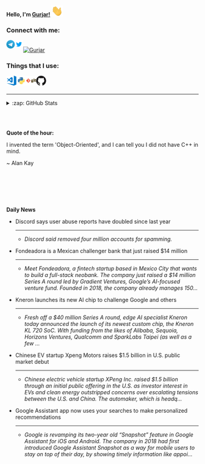 #### Hello, I'm [Gurjar!](https://GurjarKing.github.io) <img src="https://raw.githubusercontent.com/ABSphreak/ABSphreak/master/gifs/Hi.gif" width="30px"></h2>


### Connect with me:

[<img align="left" alt="Gurjar | Telegram" width="22px" src="https://raw.githubusercontent.com/github/explore/80688e429a7d4ef2fca1e82350fe8e3517d3494d/topics/telegram/telegram.png" />][Telegram]
[<img align="left" alt="Gurjar | Twitter" width="22px" src="https://raw.githubusercontent.com/github/explore/80688e429a7d4ef2fca1e82350fe8e3517d3494d/topics/twitter/twitter.png" />][Twitter]

<br > <a href="https://github.com/GurjarKing"><img src="https://komarev.com/ghpvc/?username=GurjarKing" alt="Gurjar" /></a> <br />

<!-- <br >

![](https://visitor-badge.glitch.me/badge?page_id=GurjarKing)

<br /> -->

### Things that I use:

[<img align="left" alt="Visual Studio Code" width="26px" src="https://raw.githubusercontent.com/github/explore/80688e429a7d4ef2fca1e82350fe8e3517d3494d/topics/visual-studio-code/visual-studio-code.png" />][VSCode]
[<img align="left" alt="Python" width="26px" src="https://raw.githubusercontent.com/github/explore/80688e429a7d4ef2fca1e82350fe8e3517d3494d/topics/python/python.png" />][Python]
[<img align="left" alt="Git" width="26px" src="https://raw.githubusercontent.com/github/explore/80688e429a7d4ef2fca1e82350fe8e3517d3494d/topics/git/git.png" />][Git]
[<img align="left" alt="GitHub" width="26px" src="https://raw.githubusercontent.com/github/explore/78df643247d429f6cc873026c0622819ad797942/topics/github/github.png" />][Github]

<br />
<br />

---
<details>
  <summary>:zap: GitHub Stats</summary>

<img align="left" alt="Gurjar's Github Stats" src="https://github-readme-stats.vercel.app/api?username=GurjarKing&show_icons=true&hide_border=true&count_private=true&include_all_commit=true&theme=algolia" />

</details>

<!-- ### 🔔 My latest tweet
<a href="https://twitter.com/Gurjar_King43" target="_blank">
	<img src="https://github.com/GurjarKing/GurjarKing/raw/master/tweet.png" width="70%" align="center" alt="Click to view on Twitter" title="My latest tweet, as an image"/>
</a> -->
<br>

<pre>

</pre>

**Quote of the hour:**

I invented the term 'Object-Oriented', and I can tell you I did not have C++ in mind.

~ Alan Kay
<pre>

</pre>
<br>
<pre>


</pre>
<strong>Daily News</strong>
  
  - Discord says user abuse reports have doubled since last year
     <hr/>
     
      - *Discord said removed four million accounts for spamming.*
     
  - Fondeadora is a Mexican challenger bank that just raised $14 million
      <hr/>
      
      - *Meet Fondeadora, a fintech startup based in Mexico City that wants to build a full-stack neobank. The company just raised a $14 million Series A round led by Gradient Ventures, Google’s AI-focused venture fund. Founded in 2018, the company already manages 150…*
      
  - Kneron launches its new AI chip to challenge Google and others
      <hr/>
      
      - *Fresh off a $40 million Series A round, edge AI specialist Kneron today announced the launch of its newest custom chip, the Kneron KL 720 SoC. With funding from the likes of Alibaba, Sequoia, Horizons Ventures, Qualcomm and SparkLabs Taipei (as well as a few …*
      
  - Chinese EV startup Xpeng Motors raises $1.5 billion in U.S. public market debut
      <hr/>
      
      - *Chinese electric vehicle startup XPeng Inc. raised $1.5 billion through an initial public offering in the U.S. as investor interest in EVs and clean energy outstripped concerns over escalating tensions between the U.S. and China. The automaker, which is headq…*
       
  - Google Assistant app now uses your searches to make personalized recommendations
      <hr/>
       
       - *Google is revamping its two-year old “Snapshot” feature in Google Assistant for iOS and Android. The company in 2018 had first introduced Google Assistant Snapshot as a way for mobile users to stay on top of their day, by showing timely information like appoi…*
      

<br />

[VSCode]: https://code.visualstudio.com/
[Python]: https://www.python.org/
[Git]: https://git-scm.com/
[Github]: https://github.com/
[Telegram]: https://t.me/Gurjar_King/
[Twitter]: https://twitter.com/Gurjar_King43/
